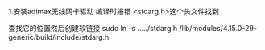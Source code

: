 
#

1.安装adimax无线网卡驱动
编译时报错 <stdarg.h>这个头文件找到   

查找它的位置然后创建软链接  sudo ln -s ...../stdarg.h  /lib/modules/4.15.0-29-generic/build/include/stdarg.h
